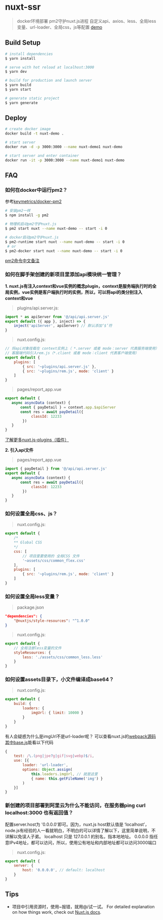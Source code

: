 # nuxt-ssr

> docker环境部署
> pm2守护nuxt.js进程
> 自定义api、axios、less、全局less变量、url-loader、全局css，js等配置
> [demo](https://github.com/lirong098/nuxt-demo)

## Build Setup

```bash
# install dependencies
$ yarn install

# serve with hot reload at localhost:3000
$ yarn dev

# build for production and launch server
$ yarn build
$ yarn start

# generate static project
$ yarn generate
```
## Deploy

```bash
# create docker image
docker build -t nuxt-demo .

# start server
docker run -d -p 3000:3000 --name nuxt-demo1 nuxt-demo

# start server and enter container
docker run -it -p 3000:3000 --name nuxt-demo1 nuxt-demo
```
## FAQ
### 如何在docker中运行pm2？
参考[keymetrics/docker-pm2](https://github.com/keymetrics/docker-pm2)
~~~bash
# 安装pm2一样
$ npm install -g pm2

# 物理机启动pm2守护nuxt.js
$ pm2 start nuxt --name nuxt-demo -- start -i 0

# docker启动pm2守护nuxt.js
$ pm2-runtime start nuxt --name nuxt-demo -- start -i 0
 # or
$ pm2-docker start nuxt --name nuxt-demo -- start -i 0
~~~
[pm2命令中文备注](https://github.com/lirong098/record/blob/master/PM2.md)

### 如何在脚手架创建的新项目里添加api模块统一管理？
**1. nuxt.js有注入context和vue实例的概念plugin，context是服务端执行时的全局实例，vue实例是客户端执行时的实例，所以，可以将api的类分别注入context和vue**
> plugins/api.server.js:
~~~javascript
import * as apiServer from '@/api/api.server.js'
export default ({ app }, inject) => {
    inject('apiServer', apiServer) // 默认添加‘$’符
}
~~~
> nuxt.config.js:
~~~javascript
// 将api对象挂载在 context实例上（ *.server 或者 mode：server 代表服务端使用）
// 客服端代码引入rem.js（*.client 或者 mode：client 代表客户端使用）
export default {
    plugins: [
        { src: '~plugins/api.server.js' },
        { src: '~plugins/rem.js', mode: 'client' }
    ]
}
~~~
> pages/report_app.vue
~~~javascript
export default {
   async asyncData (context) {
       const { payDetail } = context.app.$apiServer
       const res = await payDetail({
            classId: 12233
        })
   }
}
~~~
[了解更多nuxt.js-plugins（插件）](https://www.nuxtjs.cn/guide/plugins)

**2. 引入api文件**
> pages/report_app.vue
~~~javascript
import { payDetail } from '@/api/api.server.js'
export default {
   async asyncData (context) {
       const res = await payDetail({
            classId: 12233
        })
   }
}
~~~
### 如何设置全局css、js？
> nuxt.config.js:
~~~javascript
export default {
    /*
    ** Global CSS
    */
    css: [
        // 项目里要使用的 全局CSS 文件
        '~assets/css/common_flex.css'
    ],
    plugins: [
        { src: '~plugins/rem.js', mode: 'client' }
    ]
}
~~~
### 如何设置全局less变量？
> package.json
~~~json
"dependencies": {
    "@nuxtjs/style-resources": "^1.0.0"
}
~~~
> nuxt.config.js:
~~~javascript
export default {
    // 全局注册less变量的文件
    styleResources: {
        less: './assets/css/common_less.less'
    }
}
~~~
### 如何设置assets目录下，小文件编译成base64？
> nuxt.config.js:
~~~javascript
export default {
    build: {
        loaders: {
            imgUrl: { limit: 10000 }
        }
    }
}
~~~
有人会疑惑为什么是imgUrl不是url-loader呢？
可以查看nuxt.js的[webpack源码其中base.js](https://github.com/nuxt/nuxt.js/tree/dev/packages/webpack/src/config)能看以下代码
~~~javascript
{
    test: /\.(png|jpe?g|gif|svg|webp)$/i,
    use: [{
        loader: 'url-loader',
        options: Object.assign(
            this.loaders.imgUrl, // 就是这里
            { name: this.getFileName('img') }
        )
    }]
}
~~~
### 新创建的项目部署到阿里云为什么不能访问，在服务器ping curl localhost:3000 也有返回值？
配置server.host为 '0.0.0.0'即可。因为，nuxt.js host默认值是 ‘localhost’，node.js有经验的人一看就明白，不明白的可以详情了解以下，这里简单说明，不详解以免误人子弟。
localhost 只是 127.0.0.1 的别名，指本地地址。
0.0.0.0 指任意IPv4地址，都可以访问，所以，使用公有地址和内部地址都可以访问3000端口
> nuxt.config.js:
~~~javascript
export default {
    server: {
        host: '0.0.0.0', // default: localhost
    }
}
~~~
## Tips
* 项目中引用资源时，使用~报错，就用@/试一试。
For detailed explanation on how things work, check out [Nuxt.js docs](https://nuxtjs.org).

